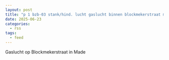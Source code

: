 ```yaml
---
layout: post
title: "p 1 bzb-03 stank/hind. lucht gaslucht binnen blockmekerstraat made 205432"
date: 2025-06-23
categories: 
  - rss
tags: 
  - feed
---
```


Gaslucht op Blockmekerstraat in Made
